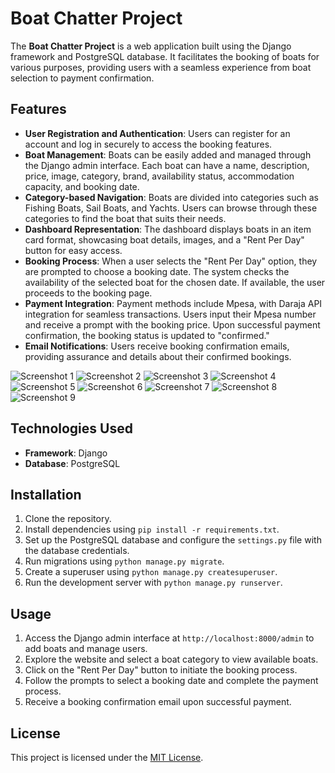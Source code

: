 # Boat Chatter Project

The **Boat Chatter Project** is a web application built using the Django framework and PostgreSQL database. It facilitates the booking of boats for various purposes, providing users with a seamless experience from boat selection to payment confirmation.

## Features

- **User Registration and Authentication**: Users can register for an account and log in securely to access the booking features.
- **Boat Management**: Boats can be easily added and managed through the Django admin interface. Each boat can have a name, description, price, image, category, brand, availability status, accommodation capacity, and booking date.
- **Category-based Navigation**: Boats are divided into categories such as Fishing Boats, Sail Boats, and Yachts. Users can browse through these categories to find the boat that suits their needs.
- **Dashboard Representation**: The dashboard displays boats in an item card format, showcasing boat details, images, and a "Rent Per Day" button for easy access.
- **Booking Process**: When a user selects the "Rent Per Day" option, they are prompted to choose a booking date. The system checks the availability of the selected boat for the chosen date. If available, the user proceeds to the booking page.
- **Payment Integration**: Payment methods include Mpesa, with Daraja API integration for seamless transactions. Users input their Mpesa number and receive a prompt with the booking price. Upon successful payment confirmation, the booking status is updated to "confirmed."
- **Email Notifications**: Users receive booking confirmation emails, providing assurance and details about their confirmed bookings.

![Screenshot 1](/Screenshot%202024-04-15%20at%2009.10.08.png)
![Screenshot 2](/Screenshot%202024-04-15%20at%2009.10.15.png)
![Screenshot 3](/Screenshot%202024-04-23%20at%2009.28.01.png)
![Screenshot 4](/Screenshot%202024-04-15%20at%2009.10.22.png)
![Screenshot 5](/Screenshot%202024-04-15%20at%2009.11.18.png)
![Screenshot 6](/Screenshot%202024-04-15%20at%2009.11.37.png)
![Screenshot 7](/Screenshot%202024-04-15%20at%2009.11.49.png)
![Screenshot 8](/Screenshot%202024-04-15%20at%2009.11.52.png)
![Screenshot 9](/Screenshot%202024-04-15%20at%2009.12.13.png)
## Technologies Used

- **Framework**: Django
- **Database**: PostgreSQL

## Installation

1. Clone the repository.
2. Install dependencies using `pip install -r requirements.txt`.
3. Set up the PostgreSQL database and configure the `settings.py` file with the database credentials.
4. Run migrations using `python manage.py migrate`.
5. Create a superuser using `python manage.py createsuperuser`.
6. Run the development server with `python manage.py runserver`.

## Usage

1. Access the Django admin interface at `http://localhost:8000/admin` to add boats and manage users.
2. Explore the website and select a boat category to view available boats.
3. Click on the "Rent Per Day" button to initiate the booking process.
4. Follow the prompts to select a booking date and complete the payment process.
5. Receive a booking confirmation email upon successful payment.

## License

This project is licensed under the [MIT License](LICENSE).

